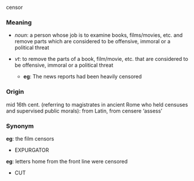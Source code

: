 censor
### Meaning
+ _noun_: a person whose job is to examine books, films/movies, etc. and remove parts which are considered to be offensive, immoral or a political threat

+ _vt_: to remove the parts of a book, film/movie, etc. that are considered to be offensive, immoral or a political threat
	+ __eg__: The news reports had been heavily censored

### Origin

mid 16th cent. (referring to magistrates in ancient Rome who held censuses and supervised public morals): from Latin, from censere ‘assess’

### Synonym

__eg__: the film censors

+ EXPURGATOR

__eg__: letters home from the front line were censored

+ CUT


